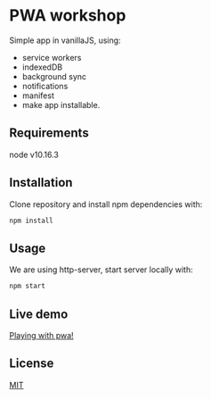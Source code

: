 # PWA workshop

Simple app in vanillaJS, using:
- service workers
- indexedDB
- background sync
- notifications
- manifest
- make app installable.

## Requirements

node v10.16.3

## Installation

Clone repository and install npm dependencies with:

```bash
npm install
```

## Usage
We are using http-server, start server locally with:

```bash
npm start
```

## Live demo

[Playing with pwa!](https://vickydichiera.github.io/pwa-workshop/public/index.html)


## License
[MIT](https://choosealicense.com/licenses/mit/)